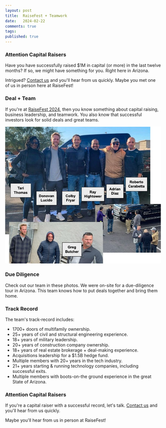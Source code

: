 ```yaml
---
layout: post
title:  RaiseFest + Teamwork
date:   2024-02-22
comments: true
tags: 
published: true
---
```


### Attention Capital Raisers

Have you have successfully raised $1M in capital (or more) in the last twelve months? If so, we might have something for you. Right here in Arizona. 

Intrigued? [Contact us](/contact) and you'll hear from us quickly. Maybe you met one of us in person here at RaiseFest!

### Deal + Team

If you're at [RaiseFest 2024](https://raisefest.com), then you know something about capital raising, business leadership, and teamwork. You also know that successful investors look for solid deals and great teams.

<img src="/images/midtown_team.jpg" width="600" alt="Midtown Team in Tucson, AZ" title="Midtown Team in Tucson, AZ" />

### Due Diligence

Check out our team in these photos. We were on-site for a due-diligence tour in Arizona. This team knows how to put deals together and bring them home.

### Track Record

The team's track-record includes:
* 1700+ doors of multifamily ownership.
* 25+ years of civil and structural engineering experience.
* 18+ years of military leadership.
* 20+ years of construction company ownership.
* 18+ years of real estate brokerage + deal-making experience.
* Acquisitions leadership for a $1.5B hedge fund.
* Multiple members with 20+ years in the tech industry.
* 21+ years starting & running technology companies, including successful exits.
* Multiple members with boots-on-the ground experience in the great State of Arizona.
 
### Attention Capital Raisers

If you're a capital raiser with a successful record, let's talk. [Contact us](/contact) and you'll hear from us quickly.

Maybe you'll hear from us in person at RaiseFest!